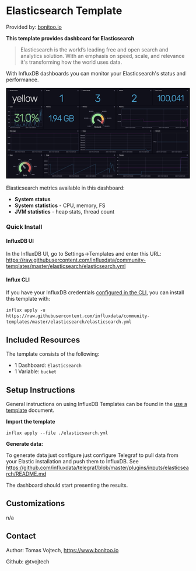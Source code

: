 # Elasticsearch Template

Provided by: [bonitoo.io](.)

**This template provides dashboard for Elasticsearch**

> Elasticsearch is the world’s leading free and open search and analytics solution. With an emphasis on speed, scale, and relevance it's transforming how the world uses data.

With InfluxDB dashboards you can monitor your Elasticsearch's status and performance.

![Example Dashboard Screenshot](./img/elastic-dashboard.jpg)

Elasticsearch metrics available in this dashboard:

- **System status**
- **System statistics** - CPU, memory, FS
- **JVM statistics** - heap stats, thread count

### Quick Install

#### InfluxDB UI

In the InfluxDB UI, go to Settings->Templates and enter this URL: https://raw.githubusercontent.com/influxdata/community-templates/master/elasticsearch/elasticsearch.yml

#### Influx CLI

If you have your InfluxDB credentials [configured in the CLI](https://v2.docs.influxdata.com/v2.0/reference/cli/influx/config/), you can install this template with:

```
influx apply -u https://raw.githubusercontent.com/influxdata/community-templates/master/elasticsearch/elasticsearch.yml
```

## Included Resources

The template consists of the following:

- 1 Dashboard: `Elasticsearch`
- 1 Variable: `bucket`

## Setup Instructions

General instructions on using InfluxDB Templates can be found in the [use a template](../docs/use_a_template.md) document.

**Import the template**

```
influx apply --file ./elasticsearch.yml
```

**Generate data:**

To generate data just configure just configure Telegraf to pull data from your Elastic installation and push them to InfluxDB. See https://github.com/influxdata/telegraf/blob/master/plugins/inputs/elasticsearch/README.md

The dashboard should start presenting the results.

## Customizations

n/a

## Contact

Author: Tomas Vojtech, https://www.bonitoo.io

Github: @tvojtech
